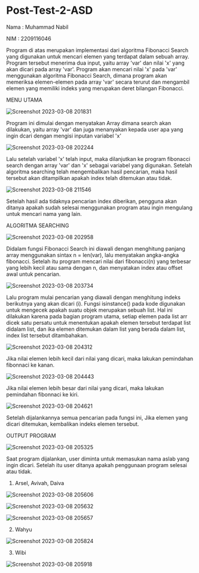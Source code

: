 # Post-Test-2-ASD

Nama  : Muhammad Nabil

NIM   : 2209116046

Program di atas merupakan implementasi dari algoritma Fibonacci Search yang digunakan untuk mencari elemen yang terdapat dalam sebuah array. Program tersebut menerima dua input, yaitu array 'var' dan nilai 'x' yang akan dicari pada array 'var'. Program akan mencari nilai 'x' pada 'var' menggunakan algoritma Fibonacci Search, dimana program akan memeriksa elemen-elemen pada array 'var' secara terurut dan mengambil elemen yang memiliki indeks yang merupakan deret bilangan Fibonacci.

 MENU UTAMA
 
 
![Screenshot 2023-03-08 201831](https://user-images.githubusercontent.com/125839542/223711705-0be94bd7-5e90-4f21-bbdd-30b9d5d9af9c.png)

Program ini dimulai dengan menyatakan Array dimana search akan dilakukan, yaitu array 'var' dan juga menanyakan kepada user apa yang ingin dcari dengan mengisi inputan variabel 'x'

![Screenshot 2023-03-08 202244](https://user-images.githubusercontent.com/125839542/223712395-2f4faf4f-400f-4739-afa2-e02dad30db06.png)

Lalu setelah variabel 'x' telah input, maka dilanjutkan ke program fibonacci search dengan array 'var' dan 'x' sebagai variabel yang digunakan. Setelah algoritma searching telah mengembalikan hasil pencarian, maka hasil tersebut akan ditampilkan apakah index telah ditemukan atau tidak.

![Screenshot 2023-03-08 211546](https://user-images.githubusercontent.com/125839542/223722869-7977ef99-4555-4a6d-bcc4-cddb75badf7f.png)

Setelah hasil ada tidaknya pencarian index diberikan, pengguna akan ditanya apakah sudah selesai menggunakan program atau ingin mengulang untuk mencari nama yang lain.

 ALGORITMA SEARCHING
 

![Screenshot 2023-03-08 202958](https://user-images.githubusercontent.com/125839542/223713805-79832d71-87f8-411b-bb76-54ff0cbff6e6.png)

Didalam fungsi Fibonacci Search ini diawali dengan menghitung panjang array menggunakan sintax n = len(var), lalu menyatakan angka-angka fibonacci. Setelah itu program mencari nilai dari fibonacci(n) yang terbesar yang lebih kecil atau sama dengan n, dan menyatakan index atau offset awal untuk pencarian.

![Screenshot 2023-03-08 203734](https://user-images.githubusercontent.com/125839542/223715251-e51fd40c-8194-4c5b-998e-ebac4aa224bd.png)

Lalu program mulai pencarian yang diawali dengan menghitung indeks berikutnya yang akan dicari (i). Fungsi isinstance() pada kode digunakan untuk mengecek apakah suatu objek merupakan sebuah list. Hal ini dilakukan karena pada bagian program utama, setiap elemen pada list arr dicek satu persatu untuk menentukan apakah elemen tersebut terdapat list didalam list, dan ika elemen ditemukan dalam list yang berada dalam list, index list tersebut ditambahakan.

![Screenshot 2023-03-08 204312](https://user-images.githubusercontent.com/125839542/223716325-02005a23-a3ce-4f9f-adf8-721a9937cefd.png)

Jika nilai elemen lebih kecil dari nilai yang dicari, maka lakukan pemindahan fibonnaci ke kanan.

![Screenshot 2023-03-08 204443](https://user-images.githubusercontent.com/125839542/223716587-606ea071-72b4-44be-8bef-6f490e92df49.png)

Jika nilai elemen lebih besar dari nilai yang dicari, maka lakukan pemindahan fibonnaci ke kiri.

![Screenshot 2023-03-08 204621](https://user-images.githubusercontent.com/125839542/223716904-8a4c27ea-ac14-4f8d-ac44-ab00941363ea.png)

Setelah dijalankannya semua pencarian pada fungsi ini, Jika elemen yang dicari ditemukan, kembalikan indeks elemen tersebut.


 OUTPUT PROGRAM
 

![Screenshot 2023-03-08 205325](https://user-images.githubusercontent.com/125839542/223718524-b3e3f074-1962-4fff-81f2-a18292dbf10d.png)

Saat program dijalankan, user diminta untuk memasukan nama aslab yang ingin dicari. Setelah itu user ditanya  apakah penggunaan program selesai atau tidak.

1) Arsel, Avivah, Daiva

![Screenshot 2023-03-08 205606](https://user-images.githubusercontent.com/125839542/223719102-1baa130d-3cf9-4d5f-91ca-ff702bffd0b5.png)

![Screenshot 2023-03-08 205632](https://user-images.githubusercontent.com/125839542/223719125-7f685dda-5fa8-4192-b86c-adc1b7a30693.png)

![Screenshot 2023-03-08 205657](https://user-images.githubusercontent.com/125839542/223719148-c17888df-e827-4799-8ab6-d0b9ceebbdae.png)

2) Wahyu

![Screenshot 2023-03-08 205824](https://user-images.githubusercontent.com/125839542/223719373-77a0c2eb-0c8d-40d7-97ec-60d29c28a4ae.png)

3) Wibi

![Screenshot 2023-03-08 205918](https://user-images.githubusercontent.com/125839542/223719478-1b1b8c8a-baf4-4d9c-8065-80756d6c2045.png)
